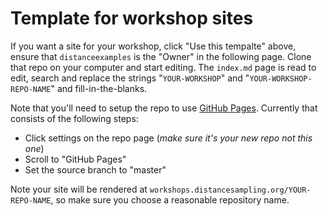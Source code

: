# Template for workshop sites

If you want a site for your workshop, click "Use this tempalte" above, ensure that `distanceexamples` is the "Owner" in the following page. Clone that repo on your computer and start editing. The `index.md` page is read to edit, search and replace the strings "`YOUR-WORKSHOP`" and "`YOUR-WORKSHOP-REPO-NAME`" and fill-in-the-blanks.

Note that you'll need to setup the repo to use [GitHub Pages](https://guides.github.com/features/pages/). Currently that consists of the following steps:

- Click settings on the repo page (*make sure it's your new repo not this one*)
- Scroll to "GitHub Pages"
- Set the source branch to "master"

Note your site will be rendered at `workshops.distancesampling.org/YOUR-REPO-NAME`, so make sure you choose a reasonable repository name.


